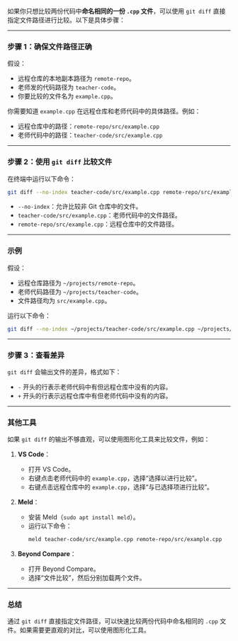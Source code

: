 ﻿
如果你只想比较两份代码中**命名相同的一份 `.cpp` 文件**，可以使用 `git diff` 直接指定文件路径进行比较。以下是具体步骤：

---

### 步骤 1：确保文件路径正确
假设：
- 远程仓库的本地副本路径为 `remote-repo`。
- 老师发的代码路径为 `teacher-code`。
- 你要比较的文件名为 `example.cpp`。

你需要知道 `example.cpp` 在远程仓库和老师代码中的具体路径。例如：
- 远程仓库中的路径：`remote-repo/src/example.cpp`
- 老师代码中的路径：`teacher-code/src/example.cpp`

---

### 步骤 2：使用 `git diff` 比较文件
在终端中运行以下命令：
```bash
git diff --no-index teacher-code/src/example.cpp remote-repo/src/example.cpp
```

- `--no-index`：允许比较非 Git 仓库中的文件。
- `teacher-code/src/example.cpp`：老师代码中的文件路径。
- `remote-repo/src/example.cpp`：远程仓库中的文件路径。

---

### 示例
假设：
- 远程仓库路径为 `~/projects/remote-repo`。
- 老师代码路径为 `~/projects/teacher-code`。
- 文件路径均为 `src/example.cpp`。

运行以下命令：
```bash
git diff --no-index ~/projects/teacher-code/src/example.cpp ~/projects/remote-repo/src/example.cpp
```

---

### 步骤 3：查看差异
`git diff` 会输出文件的差异，格式如下：
- `-` 开头的行表示老师代码中有但远程仓库中没有的内容。
- `+` 开头的行表示远程仓库中有但老师代码中没有的内容。

---

### 其他工具
如果 `git diff` 的输出不够直观，可以使用图形化工具来比较文件，例如：
1. **VS Code**：
   - 打开 VS Code。
   - 右键点击老师代码中的 `example.cpp`，选择“选择以进行比较”。
   - 右键点击远程仓库中的 `example.cpp`，选择“与已选择项进行比较”。

2. **Meld**：
   - 安装 Meld（`sudo apt install meld`）。
   - 运行以下命令：
     ```bash
     meld teacher-code/src/example.cpp remote-repo/src/example.cpp
     ```

3. **Beyond Compare**：
   - 打开 Beyond Compare。
   - 选择“文件比较”，然后分别加载两个文件。

---

### 总结
通过 `git diff` 直接指定文件路径，可以快速比较两份代码中命名相同的 `.cpp` 文件。如果需要更直观的对比，可以使用图形化工具。
